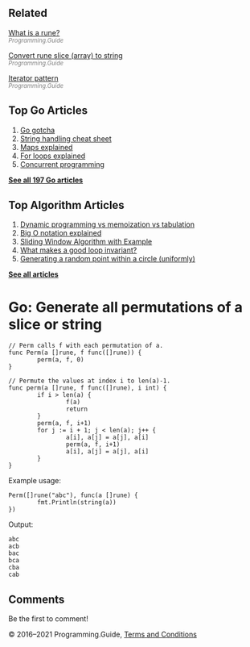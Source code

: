 <span class="underline"></span>

<span class="underline"></span>

Related
-------

[What is a rune?](rune.html)  
<span style="color: grey; font-style: italic; font-size: smaller">Programming.Guide</span>

[Convert rune slice (array) to string](convert-rune-slice-to-string.html)  
<span style="color: grey; font-style: italic; font-size: smaller">Programming.Guide</span>

[Iterator pattern](iterator-generator-pattern.html)  
<span style="color: grey; font-style: italic; font-size: smaller">Programming.Guide</span>

Top Go Articles
---------------

1.  [Go gotcha](go-gotcha.html)
2.  [String handling cheat sheet](string-functions-reference-cheat-sheet.html)
3.  [Maps explained](maps-explained.html)
4.  [For loops explained](for-loop.html)
5.  [Concurrent programming](go-concurrency-tutorial.html)

[**See all 197 Go articles**](index.html)

<span class="underline"></span>

Top Algorithm Articles
----------------------

1.  [Dynamic programming vs memoization vs tabulation](../dynamic-programming-vs-memoization-vs-tabulation.html)
2.  [Big O notation explained](../big-o-notation-explained.html)
3.  [Sliding Window Algorithm with Example](../sliding-window-example.html)
4.  [What makes a good loop invariant?](../what-makes-a-good-loop-invariant.html)
5.  [Generating a random point within a circle (uniformly)](../random-point-within-circle.html)

[**See all articles**](../index.html)

Go: Generate all permutations of a slice or string
==================================================

    // Perm calls f with each permutation of a.
    func Perm(a []rune, f func([]rune)) {
            perm(a, f, 0)
    }

    // Permute the values at index i to len(a)-1.
    func perm(a []rune, f func([]rune), i int) {
            if i > len(a) {
                    f(a)
                    return
            }
            perm(a, f, i+1)
            for j := i + 1; j < len(a); j++ {
                    a[i], a[j] = a[j], a[i]
                    perm(a, f, i+1)
                    a[i], a[j] = a[j], a[i]
            }
    }

Example usage:

    Perm([]rune("abc"), func(a []rune) {
            fmt.Println(string(a))
    })

Output:

    abc
    acb
    bac
    bca
    cba
    cab

Comments
--------

Be the first to comment!

© 2016–2021 Programming.Guide, [Terms and Conditions](../terms-and-conditions.html)
